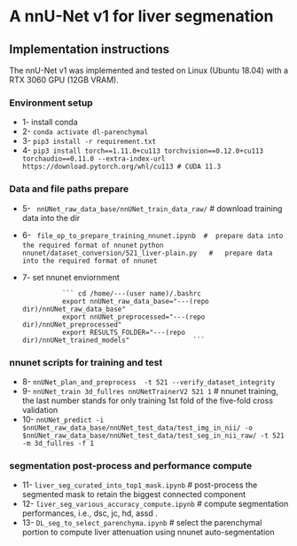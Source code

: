 # A nnU-Net v1 for liver segmenation

## Implementation instructions
The nnU-Net v1 was implemented and tested on Linux (Ubuntu 18.04) with a RTX 3060 GPU (12GB VRAM).

### Environment setup

- 1- install conda 
- 2- ```conda activate dl-parenchymal ``` 
- 3- ```pip3 install -r requirement.txt ``` 
- 4- ```pip3 install torch==1.11.0+cu113 torchvision==0.12.0+cu113 torchaudio==0.11.0 --extra-index-url https://download.pytorch.org/whl/cu113 # CUDA 11.3```

### Data and file paths prepare

- 5-  ```  nnUNet_raw_data_base/nnUNet_train_data_raw/ ``` # download training data into the dir

- 6-  ``` file_op_to_prepare_training_nnunet.ipynb  #  prepare data into the required format of nnunet```
      ```python nnunet/dataset_conversion/521_liver-plain.py   #   prepare data into the required format of nnunet```
- 7- set nnunet enviornment 

                ``` cd /home/---(user name)/.bashrc                
                export nnUNet_raw_data_base="---(repo dir)/nnUNet_raw_data_base"
                export nnUNet_preprocessed="---(repo dir)/nnUNet_preprocessed"
                export RESULTS_FOLDER="---(repo dir)/nnUNet_trained_models"                ```
             
### nnunet scripts for training and test               
- 8- ```nnUNet_plan_and_preprocess  -t 521 --verify_dataset_integrity```
- 9- ```nnUNet_train 3d_fullres nnUNetTrainerV2 521 1```  # nnunet training, the last number stands for only training 1st fold of the five-fold cross validation
- 10- ```nnUNet_predict -i $nnUNet_raw_data_base/nnUNet_test_data/test_img_in_nii/ -o  $nnUNet_raw_data_base/nnUNet_test_data/test_seg_in_nii_raw/ -t 521 -m 3d_fullres -f 1```

### segmentation post-process and performance compute
- 11- ```liver_seg_curated_into_top1_mask.ipynb``` #  post-process the segmented mask to retain the biggest connected component
- 12- ```liver_seg_various_accuracy_compute.ipynb``` # compute segmentation performances, i.e., dsc, jc, hd, assd .
- 13- ```DL_seg_to_select_parenchyma.ipynb``` # select the parenchymal portion to compute liver attenuation using nnunet auto-segmentation









